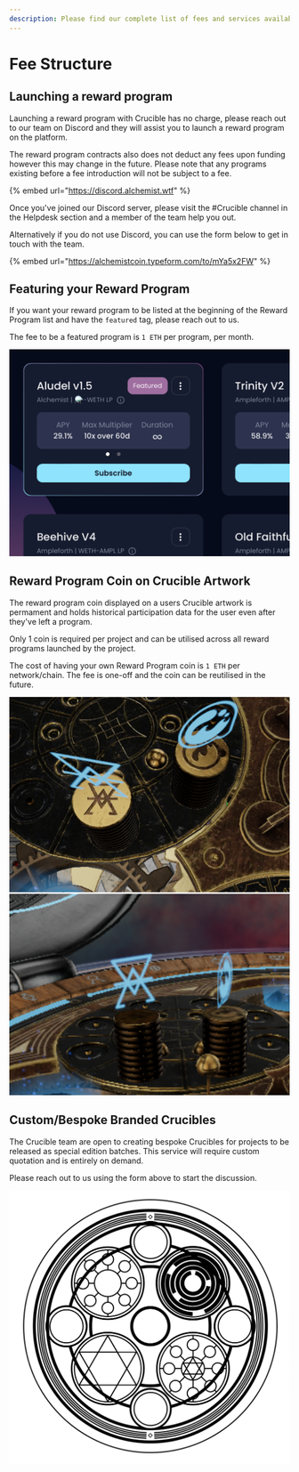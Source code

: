 ```yaml
---
description: Please find our complete list of fees and services available to Teams.
---
```


# Fee Structure

## Launching a reward program

Launching a reward program with Crucible has no charge, please reach out to our team on Discord and they will assist you to launch a reward program on the platform.

The reward program contracts also does not deduct any fees upon funding however this may change in the future. Please note that any programs existing before a fee introduction will not be subject to a fee.

{% embed url="https://discord.alchemist.wtf" %}

Once you've joined our Discord server, please visit the #Crucible channel in the Helpdesk section and a member of the team help you out.

Alternatively if you do not use Discord, you can use the form below to get in touch with the team.

{% embed url="https://alchemistcoin.typeform.com/to/mYa5x2FW" %}

## Featuring your Reward Program

If you want your reward program to be listed at the beginning of the Reward Program list and have the `featured` tag, please reach out to us.

The fee to be a featured program is `1 ETH` per program, per month.

![](<../.gitbook/assets/Screenshot 2022-05-07 at 23.38.22.png>)

## Reward Program Coin on Crucible Artwork

The reward program coin displayed on a users Crucible artwork is permament and holds historical participation data for the user even after they've left a program.

Only 1 coin is required per project and can be utilised across all reward programs launched by the project.

The cost of having your own Reward Program coin is `1 ETH` per network/chain. The fee is one-off and the coin can be reutilised in the future.

<img src="../.gitbook/assets/Screenshot 2022-05-07 at 23.42.41.png" alt="" data-size="original"><img src="../.gitbook/assets/Screenshot 2022-05-07 at 23.42.07.png" alt="" data-size="original">

## Custom/Bespoke Branded Crucibles

The Crucible team are open to creating bespoke Crucibles for projects to be released as special edition batches. This service will require custom quotation and is entirely on demand.

Please reach out to us using the form above to start the discussion.

![](<../.gitbook/assets/Screenshot 2022-05-07 at 23.52.58.png>)



